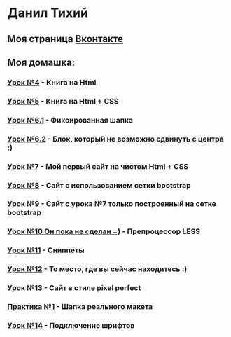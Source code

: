
# Данил Тихий
## Моя страница [Вконтакте](https://vk.com/d_a_t_i "вк")

## Моя домашка:


### [Урок №4](https://daniltikhiy.github.io/Lesson_№4/ "Моя домашка под урок №4") - Книга на Html
### [Урок №5](https://daniltikhiy.github.io/Lesson_№5/ "Моя домашка под урок №5") - Книга на Html + CSS
### [Урок №6.1](https://daniltikhiy.github.io/Lesson_№6.1/ "Моя домашка под урок №6") - Фиксированная шапка
### [Урок №6.2](https://daniltikhiy.github.io/Lesson_№6.2/ "Моя домашка под урок №6") - Блок, который не возможно сдвинуть с центра :)
### [Урок №7](https://daniltikhiy.github.io/Lesson_№7/ "Моя домашка под урок №7") - Мой первый сайт на чистом Html + CSS
### [Урок №8](https://daniltikhiy.github.io/Lesson_№8/ "Моя домашка под урок №8") - Сайт с использованием сетки bootstrap
### [Урок №9](https://daniltikhiy.github.io/Lesson_№9/ "Моя домашка под урок №9") - Сайт с урока №7 только построенный на сетке bootstrap
### [Урок №10 Он пока не сделан =)](https://daniltikhiy.github.io/Lesson_№10/ "Моя не сделанная домашка под урок №10") - Препроцессор LESS
### [Урок №11](https://daniltikhiy.github.io/Lesson_№11/ "Моя домашка под урок №11") - Сниппеты
### [Урок №12](https://daniltikhiy.github.io/ "Моя домашка под урок №12") - То место, где вы сейчас находитесь :)
### [Урок №13](https://daniltikhiy.github.io/Lesson_№13/ "Моя домашка под урок №13") - Сайт в стиле pixel perfect
### [Практика №1](https://daniltikhiy.github.io/Practice_№1/ "Моя домашка к практике №1") - Шапка реального макета
### [Урок №14](https://daniltikhiy.github.io/Lesson_№14/ "Моя домашка под урок №14") - Подключение шрифтов
